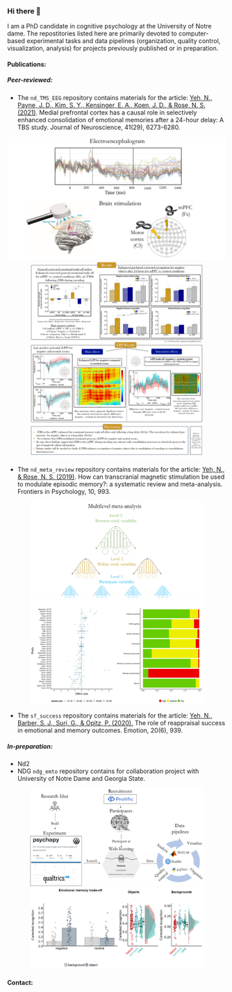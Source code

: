### Hi there 👋
I am a PhD candidate in cognitive psychology at the University of Notre dame. 
The repostitories listed here are primarily devoted to computer-based experimental tasks and data pipelines (organization, quality control, visualization, analysis) for projects previously published or in preparation. 
#### Publications:
##### Peer-reviewed:
* The `nd_TMS_EEG` repository contains materials for the article: [Yeh, N., Payne, J. D., Kim, S. Y., Kensinger, E. A., Koen, J. D., & Rose, N. S. (2021)](https://www.jneurosci.org/content/41/29/6273). Medial prefrontal cortex has a causal role in selectively enhanced consolidation of emotional memories after a 24-hour delay: A TBS study. Journal of Neuroscience, 41(29), 6273-6280.
<p align="center">
  <img src="https://github.com/nickwyeh/ndg_emto/blob/main/figures/tms_methods.png"  width="600"> <img src="https://github.com/nickwyeh/nd_tms_eeg/blob/main/figures/sfn_poster_results.png" width="400"> 
</p>

* The `nd_meta_review` repository contains materials for the article: [Yeh, N., & Rose, N. S. (2019)](https://www.frontiersin.org/articles/10.3389/fpsyg.2019.00993/full). How can transcranial magnetic stimulation be used to modulate episodic memory?: a systematic review and meta-analysis. Frontiers in Psychology, 10, 993.
<p align="center">
  <img src="https://github.com/nickwyeh/nd_meta_review/blob/main/threelevelmeta.png" width="400">  <img src="https://github.com/nickwyeh/nd_meta_review/blob/main/esplot_biasplot.png" width="400"> 
</p>

* The `sf_success` repository contains materials for the article: [Yeh, N., Barber, S. J., Suri, G., & Opitz, P. (2020).](https://doi.org/10.1037/emo0000575)
 The role of reappraisal success in emotional and memory outcomes. Emotion, 20(6), 939.

##### In-preparation:
* Nd2 
* NDG `ndg_emto` repository contains for collaboration project with University of Notre Dame and Georgia State.
<p align="center">
  <img src="https://github.com/nickwyeh/ndg_emto/blob/main/figures/work_flow_ndg_figurev2.png" width="400"> <img src="https://github.com/nickwyeh/ndg_emto/blob/main/figures/ndg_figure.png" width="400">
</p>


#### Contact:


<!--
**nickwyeh/nickwyeh** is a ✨ _special_ ✨ repository because its `README.md` (this file) appears on your GitHub profile.

